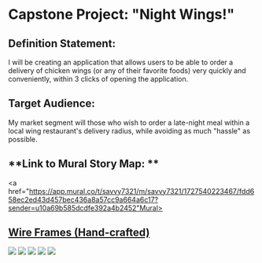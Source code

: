 <h1>Capstone Project: "Night Wings!"</h1>

## **Definition Statement:** ##
I will be creating an application that allows users to be able to order a delivery of chicken wings (or any of their favorite foods) very quickly and conveniently, within 3 clicks of opening the application.

## **Target Audience:** ##
My market segment will those who wish to order a late-night meal within a local wing restaurant's delivery radius, while avoiding as much "hassle" as possible.

## **Link to Mural Story Map: ** ##
<a href="https://app.mural.co/t/savvy7321/m/savvy7321/1727540223467/fdd658ec2ed43d457bec436a8a57cc9a664a6c17?sender=u10a69b585dcdfe392a4b2452"Mural></a>

## <u> Wire Frames (Hand-crafted) </u> ##

<img src="docs\Capstone\Images\wireFrame1.jpg" />

<img src="docs\Capstone\Images\wireFrame2.jpg" />

<img src="docs\Capstone\Images\wireFrame3.jpg" />

<img src="docs\Capstone\Images\wireFrame4.jpg" />

<img src="docs\Capstone\Images\wireFrame5.jpg" />
